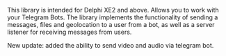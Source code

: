 This library is intended for Delphi XE2 and above. Allows you to work with your Telegram Bots. The library implements the functionality of sending a messages, files and geolocation to a user from a bot, as well as a server listener for receiving messages from users.

New update: added the ability to send video and audio via telegram bot.
